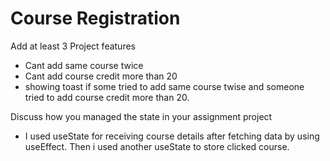 # Course Registration

Add at least 3 Project features
- Cant add same course twice
- Cant add course credit more than 20
- showing toast if some tried to add same course twise and someone tried to add course credit more than 20.

Discuss how you managed the state in your assignment project
- I used useState for receiving course details after fetching data by using useEffect. Then i used another useState to store clicked course.
